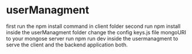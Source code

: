 # userManagment

first run the npm install command in client folder
second run npm install inside the userManagment folder
change the config keys.js file mongoURI to your mongose server
run npm run dev inside the usermanagment to serve the client and the backend application both.
